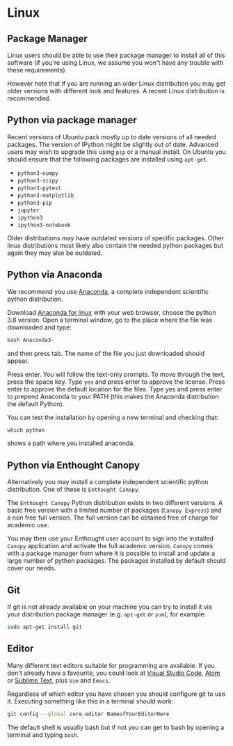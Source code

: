 # Linux

## Package Manager

Linux users should be able to use their package manager to install all of this software (if you're using Linux, we assume you won't have any trouble with these requirements).

However note that if you are running an older Linux distribution you may get older versions with different look and features.
A recent Linux distribution is recommended.

## Python via package manager

Recent versions of Ubuntu pack mostly up to date versions of all needed packages.
The version of IPython might be slightly out of date.
Advanced users may wish to upgrade this using `pip` or a manual install.
On Ubuntu you should ensure that the following packages are installed using `apt-get`.

* `python3-numpy`
* `python3-scipy`
* `python3-pytest`
* `python3-matplotlib`
* `python3-pip`
* `jupyter`
* `ipython3`
* `ipython3-notebook`

Older distributions may have outdated versions of specific packages.
Other linux distributions most likely also contain the needed python packages but again they may also be outdated.

## Python via Anaconda

We recommend you use [Anaconda](https://anaconda.org/), a complete independent scientific python distribution.

Download [Anaconda for linux](https://www.anaconda.com/download/#linux) with your web browser, choose
the python 3.8 version.  Open a terminal window, go to the place where the file was downloaded  and type:

```bash
bash Anaconda3-
```

and then press tab. The name of the file you just downloaded should appear.

Press enter. You will follow the text-only prompts. To move through the text,
press the space key. Type `yes` and press enter to approve the license. Press
enter to approve the default location for the files. Type yes and press
enter to prepend Anaconda to your PATH (this makes the Anaconda distribution
the default Python).

You can test the installation by opening a new terminal and checking that:

```bash
which python
```

shows a path where you installed anaconda.


## Python via Enthought Canopy

Alternatively you may install a complete independent scientific python distribution.
One of these is `Enthought Canopy`.

The `Enthought Canopy` Python distribution exists in two different versions.
A basic free version with a limited number of packages (`Canopy Express`) and a non free full version.
The full version can be obtained free of charge for academic use.

You may then use your Enthought user account to sign into the installed `Canopy` application and activate the full academic version.
`Canopy` comes with a package manager from where it is possible to install and update a large number of python packages.
The packages installed by default should cover our needs.

## Git

If git is not already available on your machine you can try to install it via your distribution package manager (e.g. `apt-get` or `yum`), for example:

``` bash
sudo apt-get install git
```

## Editor

Many different text editors suitable for programming are available.
If you don't already have a favourite, you could look at [Visual Studio Code](https://code.visualstudio.com/), [Atom](https://atom.io) or [Sublime Text](https://www.sublimetext.com), plus `Vim` and `Emacs`.

Regardless of which editor you have chosen you should configure git to use it.
Executing something like this in a terminal should work:

``` bash
git config --global core.editor NameofYourEditorHere
```

The default shell is usually bash but if not you can get to bash by opening a terminal and typing `bash`.

